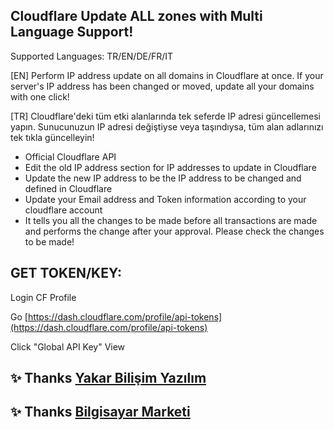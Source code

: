 ## Cloudflare Update ALL zones with Multi Language Support!

Supported Languages: TR/EN/DE/FR/IT

[EN]
Perform IP address update on all domains in Cloudflare at once. If your server's IP address has been changed or moved, update all your domains with one click!

[TR]
Cloudflare'deki tüm etki alanlarında tek seferde IP adresi güncellemesi yapın. Sunucunuzun IP adresi değiştiyse veya taşındıysa, tüm alan adlarınızı tek tıkla güncelleyin!


- Official Cloudflare API
- Edit the old IP address section for IP addresses to update in Cloudflare
- Update the new IP address to be the IP address to be changed and defined in Cloudflare
- Update your Email address and Token information according to your cloudflare account
- It tells you all the changes to be made before all transactions are made and performs the change after your approval. Please check the changes to be made!


## GET TOKEN/KEY:
Login CF Profile

Go [https://dash.cloudflare.com/profile/api-tokens](https://dash.cloudflare.com/profile/api-tokens)

Click "Global API Key" View

## ✨ Thanks [Yakar Bilişim Yazılım](https://yakar.com.tr)
## ✨ Thanks [Bilgisayar Marketi](https://bilgisayarmarketi.com/)
